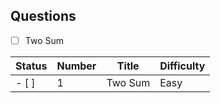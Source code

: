 ## Questions

- [ ] Two Sum

|Status | Number | Title | Difficulty |
| --- | --- | --- | --- |
- [ ] | 1 | Two Sum | Easy |  |
